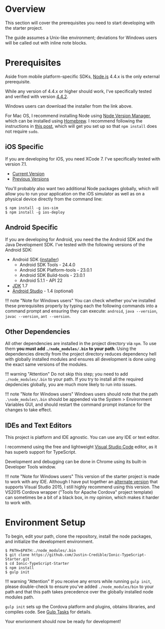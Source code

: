 # Overview

This section will cover the prerequisites you need to start developing with the starter project.

The guide assumes a Unix-like environment; deviations for Windows users will be called out with inline note blocks.

# Prerequisites

Aside from mobile platform-specific SDKs, [Node.js](https://nodejs.org/dist) 4.4.x is the only external prerequisite.

While any version of 4.4.x or higher should work, I've specifically tested and verified with version [4.4.2](https://nodejs.org/dist/v4.2.2/).

Windows users can download the installer from the link above.

For Mac OS, I recommend installing Node using [Node Version Manager](https://www.npmjs.com/package/nvm), which can be installed using [Homebrew](http://brew.sh/). I recommend following the instructions in [this post](http://stackoverflow.com/a/28025834), which will get you set up so that `npm install` does not require `sudo`.

## iOS Specific

If you are developing for iOS, you need XCode 7. I've specifically tested with version 7.1.

* [Current Version](https://developer.apple.com/xcode/download/)
* [Previous Versions](https://developer.apple.com/downloads/)

You'll probably also want two additional Node packages globally, which will allow you to run your application on the iOS simulator as well as on a physical device directly from the command line:

    $ npm install -g ios-sim
    $ npm install -g ios-deploy

## Android Specific

If you are developing for Android, you need the the Android SDK and the Java Development SDK. I've tested with the following versions of the Android SDK:

* Android SDK ([installer](http://developer.android.com/sdk/index.html#Other))
    * Android SDK Tools - 24.4.0
    * Android SDK Platform-tools - 23.0.1
    * Android SDK Build-tools - 23.0.1
    * Android 5.1.1 - API 22
* [JDK](http://www.oracle.com/technetwork/java/javase/downloads/index.html) 1.7
* [Android Studio](http://developer.android.com/sdk/index.html) - 1.4 (optional)

!!! note "Note for Windows users"
	You can check whether you've installed these prerequisites properly by typing each the following commands into a command prompt and ensuring they can execute: `android`, `java --version`, `javac --version`, `ant --version`.

## Other Dependencies

All other dependencies are installed in the project directory via `npm`. To use them **you must add `./node_modules/.bin` to your path**. Using the dependencies directly from the project directory reduces dependency hell with globally installed modules and ensures all development is done using the exact same versions of the modules.

!!! warning "Attention"
	Do not skip this step; you need to add `./node_modules/.bin` to your path. If you try to install all the required depdencies globally, you are much more likely to run into issues.

!!! note "Note for Windows users"
	Windows users should note that the path `.\node_modules\.bin` should be appended via the System > Environment Variables GUI, and should restart the command prompt instance for the changes to take effect.

## IDEs and Text Editors

This project is platform and IDE agnostic. You can use any IDE or text editor.

I recommend using the free and lightweight [Visual Studio Code](https://code.visualstudio.com) editor, as it has superb support for TypeScript.

Development and debugging can be done in Chrome using its built-in Developer Tools window.

!!! note "Note for Windows users"
	This version of the starter project is made to work with any IDE. Although I have put together an [alternate version](https://github.com/Justin-Credible/Ionic-TypeScript-MDHA-Starter) that supports Visual Studio 2015, I still highly recommend using this version. The VS2015 Cordova wrapper ("Tools for Apache Cordova" project template) can sometimes be a bit of a black box, in my opinion, which makes it harder to work with.

# Environment Setup

To begin, edit your path, clone the repository, install the node packages, and initialize the development environment.

    $ PATH=$PATH:./node_modules/.bin
    $ git clone https://github.com/Justin-Credible/Ionic-TypeScript-Starter.git
    $ cd Ionic-TypeScript-Starter
    $ npm install
    $ gulp init

!!! warning "Attention"
	If you receive any errors while running `gulp init`, please double-check to ensure you've added `./node_modules/bin` to your path and that this path takes precedence over the globally installed node modules path.

`gulp init` sets up the Cordova platform and plugins, obtains libraries, and compiles code. See [Gulp Tasks](gulp-tasks.md) for details.

Your envrionment should now be ready for development!
